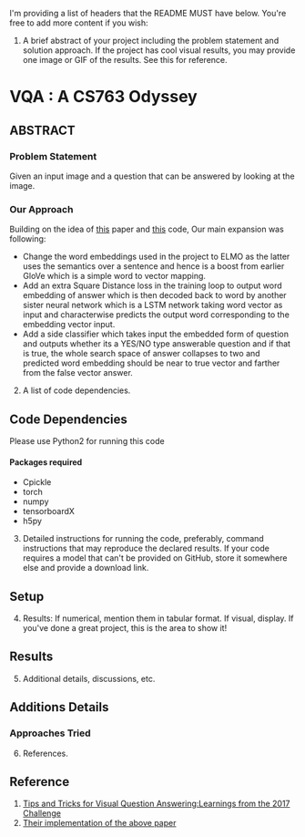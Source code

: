 I'm providing a list of headers that the README MUST have below. You're free to add more content if you wish:

1. A brief abstract of your project including the problem statement and solution approach. If the project has cool visual results, you may provide one image or GIF of the results. See this for reference.
# VQA : A CS763 Odyssey
## ABSTRACT
### Problem Statement
Given an input image and a question that can be answered by looking at the image.  
### Our Approach
Building on the idea of [this](https://arxiv.org/pdf/1708.02711.pdf) paper and [this](https://github.com/hengyuan-hu/bottom-up-attention-vqa) code, Our main expansion was following:
* Change the word embeddings used in the project to ELMO as the latter uses the semantics over a sentence and hence is a boost from earlier GloVe which is a simple word to vector mapping.
* Add an extra Square Distance loss in the training loop to output word embedding of answer which is then decoded back to word by another sister neural network which is a LSTM network taking word vector as input and characterwise predicts the output word corresponding to the embedding vector input.
* Add a side classifier which takes input the embedded form of question and outputs whether its a YES/NO type answerable question and if that is true, the whole search space of answer collapses to two and predicted word embedding should be near to true vector and farther from the false vector answer.


2. A list of code dependencies.
## Code Dependencies
Please use Python2 for running this code
#### Packages required
* Cpickle
* torch
* numpy
* tensorboardX
* h5py

3. Detailed instructions for running the code, preferably, command instructions that may reproduce the declared results. If your code requires a model that can't be provided on GitHub, store it somewhere else and provide a download link.
## Setup

4. Results: If numerical, mention them in tabular format. If visual, display. If you've done a great project, this is the area to show it!
## Results

5. Additional details, discussions, etc.
## Additions Details
### Approaches Tried

6. References.
## Reference
1. [Tips and Tricks for Visual Question Answering:Learnings from the 2017 Challenge](https://arxiv.org/pdf/1708.02711.pdf)  
2. [Their implementation of the above paper](https://github.com/hengyuan-hu/bottom-up-attention-vqa)
